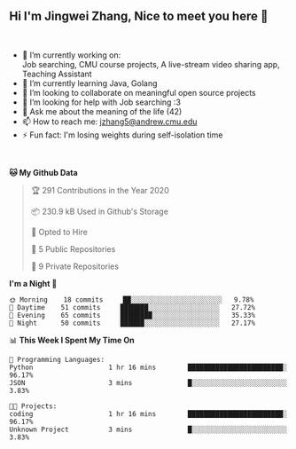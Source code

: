 Hi I'm Jingwei Zhang, Nice to meet you here 👋
---
<br>


- 🔭 I’m currently working on: <br>
    Job searching, CMU course projects, A live-stream video sharing app, Teaching Assistant
- 🌱 I’m currently learning Java, Golang
- 👯 I’m looking to collaborate on meaningful open source projects
- 🤔 I’m looking for help with Job searching :3
- 💬 Ask me about the meaning of the life (42)
- 📫 How to reach me: jzhang5@andrew.cmu.edu
- ⚡ Fun fact: I'm losing weights during self-isolation time
<br>

<!--START_SECTION:waka-->
**🐱 My Github Data** 

> 🏆 291 Contributions in the Year 2020
 > 
> 📦 230.9 kB Used in Github's Storage 
 > 
> 💼 Opted to Hire
 > 
> 📜 5 Public Repositories
 > 
> 🔑 9 Private Repositories 

**I'm a Night 🦉** 

```text
🌞 Morning    18 commits     ██░░░░░░░░░░░░░░░░░░░░░░░   9.78% 
🌆 Daytime    51 commits     ███████░░░░░░░░░░░░░░░░░░   27.72% 
🌃 Evening    65 commits     ████████░░░░░░░░░░░░░░░░░   35.33% 
🌙 Night      50 commits     ██████░░░░░░░░░░░░░░░░░░░   27.17%

```


📊 **This Week I Spent My Time On** 

```text
💬 Programming Languages: 
Python                   1 hr 16 mins        ████████████████████████░   96.17% 
JSON                     3 mins              █░░░░░░░░░░░░░░░░░░░░░░░░   3.83%

🐱‍💻 Projects: 
coding                   1 hr 16 mins        ████████████████████████░   96.17% 
Unknown Project          3 mins              █░░░░░░░░░░░░░░░░░░░░░░░░   3.83%

```


<!--END_SECTION:waka-->
